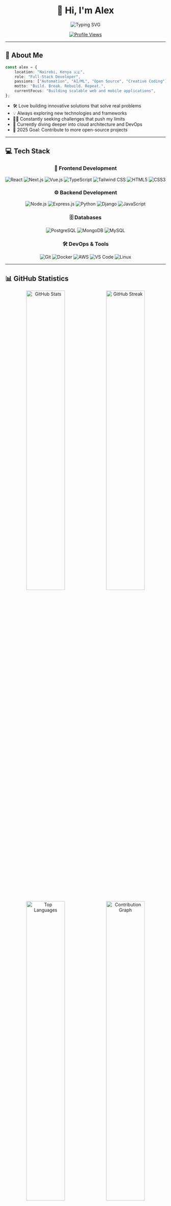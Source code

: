 <div align="center">

# 👋 Hi, I'm Alex

<img src="https://readme-typing-svg.herokuapp.com?font=Fira+Code&size=22&duration=3000&pause=1000&color=00D9FF&center=true&vCenter=true&width=440&lines=Full-Stack+Developer+%F0%9F%92%BB;Tech+Enthusiast+%F0%9F%9A%80;Problem+Solver+%F0%9F%A7%A9;Open+Source+Contributor+%E2%9C%A8" alt="Typing SVG" />

[![Profile Views](https://komarev.com/ghpvc/?username=alexnasir&color=00D9FF&style=for-the-badge&label=PROFILE+VIEWS)](https://github.com/alexnasir)

</div>

---

## 🚀 About Me

```typescript
const alex = {
    location: "Nairobi, Kenya 🇰🇪",
    role: "Full-Stack Developer",
    passions: ["Automation", "AI/ML", "Open Source", "Creative Coding"],
    motto: "Build. Break. Rebuild. Repeat.",
    currentFocus: "Building scalable web and mobile applications",
};
```

- 🛠️ Love building innovative solutions that solve real problems
- 💡 Always exploring new technologies and frameworks
- 🕵️‍♂️ Constantly seeking challenges that push my limits
- 🌱 Currently diving deeper into cloud architecture and DevOps
- 🎯 2025 Goal: Contribute to more open-source projects

---

## 💻 Tech Stack

<div align="center">

### 🎨 Frontend Development
![React](https://img.shields.io/badge/React-20232A?style=for-the-badge&logo=react&logoColor=61DAFB)
![Next.js](https://img.shields.io/badge/Next.js-000000?style=for-the-badge&logo=next.js&logoColor=white)
![Vue.js](https://img.shields.io/badge/Vue.js-4FC08D?style=for-the-badge&logo=vue.js&logoColor=white)
![TypeScript](https://img.shields.io/badge/TypeScript-3178C6?style=for-the-badge&logo=typescript&logoColor=white)
![Tailwind CSS](https://img.shields.io/badge/Tailwind_CSS-38B2AC?style=for-the-badge&logo=tailwind-css&logoColor=white)
![HTML5](https://img.shields.io/badge/HTML5-E34F26?style=for-the-badge&logo=html5&logoColor=white)
![CSS3](https://img.shields.io/badge/CSS3-1572B6?style=for-the-badge&logo=css3&logoColor=white)

### ⚙️ Backend Development
![Node.js](https://img.shields.io/badge/Node.js-339933?style=for-the-badge&logo=node.js&logoColor=white)
![Express.js](https://img.shields.io/badge/Express.js-000000?style=for-the-badge&logo=express&logoColor=white)
![Python](https://img.shields.io/badge/Python-3776AB?style=for-the-badge&logo=python&logoColor=white)
![Django](https://img.shields.io/badge/Django-092E20?style=for-the-badge&logo=django&logoColor=white)
![JavaScript](https://img.shields.io/badge/JavaScript-F7DF1E?style=for-the-badge&logo=javascript&logoColor=black)

### 🗄️ Databases
![PostgreSQL](https://img.shields.io/badge/PostgreSQL-316192?style=for-the-badge&logo=postgresql&logoColor=white)
![MongoDB](https://img.shields.io/badge/MongoDB-47A248?style=for-the-badge&logo=mongodb&logoColor=white)
![MySQL](https://img.shields.io/badge/MySQL-4479A1?style=for-the-badge&logo=mysql&logoColor=white)

### 🛠️ DevOps & Tools
![Git](https://img.shields.io/badge/Git-F05032?style=for-the-badge&logo=git&logoColor=white)
![Docker](https://img.shields.io/badge/Docker-2496ED?style=for-the-badge&logo=docker&logoColor=white)
![AWS](https://img.shields.io/badge/AWS-232F3E?style=for-the-badge&logo=amazon-aws&logoColor=white)
![VS Code](https://img.shields.io/badge/VS_Code-007ACC?style=for-the-badge&logo=visual-studio-code&logoColor=white)
![Linux](https://img.shields.io/badge/Linux-FCC624?style=for-the-badge&logo=linux&logoColor=black)

</div>

---

## 📊 GitHub Statistics

<div align="center">
  <img width="49%" src="https://github-readme-stats.vercel.app/api?username=alexnasir&show_icons=true&theme=radical&hide_border=true&count_private=true&include_all_commits=true&bg_color=0D1117&title_color=00D9FF&icon_color=00D9FF&text_color=C9D1D9" alt="GitHub Stats" />
  <img width="49%" src="https://github-readme-streak-stats.herokuapp.com/?user=alexnasir&theme=radical&hide_border=true&background=0D1117&stroke=00D9FF&ring=00D9FF&fire=FF6B6B&currStreakLabel=00D9FF" alt="GitHub Streak" />
</div>

<div align="center">
  <img width="49%" src="https://github-readme-stats.vercel.app/api/top-langs/?username=alexnasir&layout=compact&theme=radical&hide_border=true&bg_color=0D1117&title_color=00D9FF&text_color=C9D1D9&langs_count=8" alt="Top Languages" />
  <img width="49%" src="https://github-readme-activity-graph.vercel.app/graph?username=alexnasir&theme=tokyo-night&hide_border=true&bg_color=0D1117&color=00D9FF&line=00D9FF&point=FFFFFF&area=true" alt="Contribution Graph" />
</div>

<div align="center">
  <img src="https://github-profile-trophy.vercel.app/?username=alexnasir&theme=radical&no-frame=true&no-bg=true&row=1&column=7&margin-w=15&margin-h=15" alt="GitHub Trophies" />
</div>



---

## 📫 Let's Connect!

<div align="center">

[![LinkedIn](https://img.shields.io/badge/LinkedIn-0077B5?style=for-the-badge&logo=linkedin&logoColor=white)](https://www.linkedin.com/in/alex-nasiali-5076b1372/)
[![GitHub](https://img.shields.io/badge/GitHub-181717?style=for-the-badge&logo=github&logoColor=white)](https://github.com/alexnasir)
[![WhatsApp](https://img.shields.io/badge/WhatsApp-25D366?style=for-the-badge&logo=whatsapp&logoColor=white)](https://wa.me/254713386680)
[![Email](https://img.shields.io/badge/Email-D14836?style=for-the-badge&logo=gmail&logoColor=white)](mailto:alexnasiali45@gmail.com)
[![Portfolio](https://img.shields.io/badge/Portfolio-00D9FF?style=for-the-badge&logo=google-chrome&logoColor=white)](https://my-portfolio-gamma-nine-94.vercel.app/)

</div>

---


**⭐️ From [alexnasir](https://github.com/alexnasir) with ❤️**

*"Code is like humor. When you have to explain it, it's bad."* – Cory House

</div>
